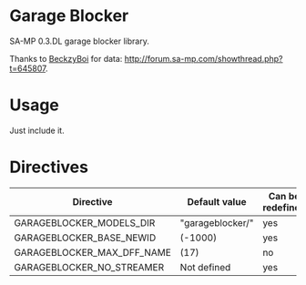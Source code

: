 # Garage Blocker
SA-MP 0.3.DL garage blocker library.

Thanks to [BeckzyBoi](forum.sa-mp.com/member.php?u=5303) for data: http://forum.sa-mp.com/showthread.php?t=645807.

# Usage
Just include it.

# Directives

Directive | Default value | Can be redefined
----------|---------------|------------------
GARAGEBLOCKER_MODELS_DIR | "garageblocker/" | yes
GARAGEBLOCKER_BASE_NEWID | (-1000) | yes
GARAGEBLOCKER_MAX_DFF_NAME | (17) | no
GARAGEBLOCKER_NO_STREAMER | Not defined | yes
